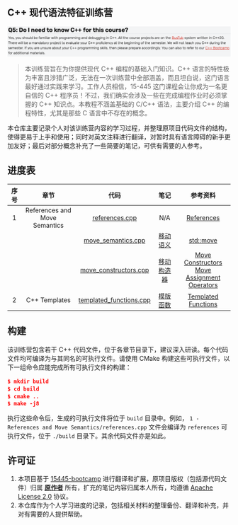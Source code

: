 ## C++ 现代语法特征训练营

![image-20250825222353105](assets/image-20250825222353105.png)

> 本训练营旨在为你提供现代 C++ 编程的基础入门知识。C++ 语言的特性极为丰富且涉猎广泛，无法在一次训练营中全部涵盖，而且坦白说，这门语言最好通过实践来学习。工作人员相信，15-445 这门课程会让你成为一名更自信的 C++ 程序员！不过，我们确实会涉及一些在完成编程作业时必须掌握的 C++ 知识点。本教程不涵盖基础的 C/C++ 语法，主要介绍 C++ 的编程特性，尤其是那些 C 语言中不存在的概念。

本仓库主要记录个人对该训练营内容的学习过程，并整理原项目代码文件的结构，使得更易于上手和使用；同时对英文注释进行翻译，对暂时具有语言障碍的新手更加友好；最后对部分概念补充了一些简要的笔记，可供有需要的人参考。



## 进度表

| 序号 |             章节              |                             代码                             |                     笔记                     |                           参考资料                           |
| :--: | :---------------------------: | :----------------------------------------------------------: | :------------------------------------------: | :----------------------------------------------------------: |
|  1   | References and Move Semantics | <a href="1 - References and Move Semantics/references.cpp">references.cpp</a> |                     N/A                      | [References](https://en.cppreference.com/w/cpp/language/reference) |
|      |                               | <a href="1 - References and Move Semantics/move_semantics.cpp">move_semantics.cpp</a> |   <a href="notes/移动语义.md">移动语义</a>   | [std::move](https://en.cppreference.com/w/cpp/utility/move)  |
|      |                               | <a href="1 - References and Move Semantics/move_constructors.cpp">move_constructors.cpp</a> | <a href="notes/移动构造器.md">移动构造器</a> | [Move Constructors](https://en.cppreference.com/w/cpp/language/move_constructor)<br>[Move Assignment Operators](https://en.cppreference.com/w/cpp/language/move_assignment) |
|  2   |         C++ Templates         | <a href="2 - C++ Templates/templated_functions.cpp">templated_functions.cpp</a> |   <a href="notes/模版函数.md">模版函数</a>   | [Templated Functions](https://en.cppreference.com/w/cpp/language/function_template) |



## 构建

该训练营包含若干 C++ 代码文件，位于各章节目录下，建议深入研读。每个代码文件均可编译为与其同名的可执行文件。请使用 CMake 构建这些可执行文件，以下一组命令应能完成所有可执行文件的构建：

```cmake
$ mkdir build
$ cd build
$ cmake ..
$ make -j8
```

执行这些命令后，生成的可执行文件将位于 `build` 目录中。例如， `1 - References and Move Semantics/references.cpp`  文件会编译为 `references` 可执行文件，位于 `./build` 目录下。其余代码文件亦是如此。



## 许可证

1. 本项目基于 <a href="https://github.com/cmu-db/15445-bootcamp">15445-bootcamp</a> 进行翻译和扩展，原项目版权（包括源代码文件）归属 <a href="https://github.com/cmu-db/15445-bootcamp/graphs/contributors">**原作者**</a> 所有，扩充的笔记内容归属本人所有，均遵循  <a href="LICENSE">Apache License 2.0</a> 协议。
2. 本仓库作为个人学习进度的记录，包括相关材料的整理备份、翻译和补充，并对有需要的人提供帮助。

